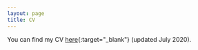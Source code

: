 ```yaml
---
layout: page
title: CV
---
```


You can find my CV [here](/pdfs/cv_july2020.pdf){:target="_blank"} (updated July 2020).